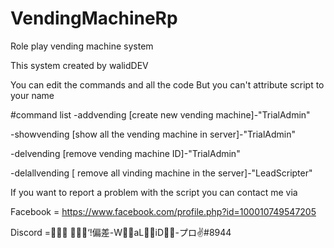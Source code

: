 # VendingMachineRp
Role play vending machine system

This system created by walidDEV

You can edit the commands and all the code
But you can't attribute script to your name

#command list
-addvending [create new vending machine]-"TrialAdmin"

-showvending [show all the vending machine in server]-"TrialAdmin"

-delvending [remove vending machine ID]-"TrialAdmin"

-delallvending [ remove all vinding machine in the server]-"LeadScripter"


If you want to report a problem with the script you can contact me via

Facebook = https://www.facebook.com/profile.php?id=100010749547205

Discord = ُُُ‘ًًً!偏差-WٌٌaLٌٌiD-ُُプロ✌#8944
